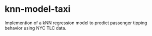 # knn-model-taxi
Implemention of a kNN regression model to predict passenger tipping behavior using NYC TLC data. 
